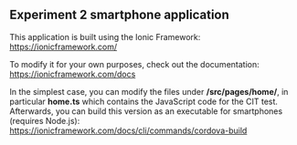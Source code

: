 ## Experiment 2 smartphone application

This application is built using the Ionic Framework: https://ionicframework.com/

To modify it for your own purposes, check out the documentation: https://ionicframework.com/docs

In the simplest case, you can modify the files under **/src/pages/home/**, in particular **home.ts** which contains the JavaScript code for the CIT test. Afterwards, you can build this version as an executable for smartphones (requires Node.js): https://ionicframework.com/docs/cli/commands/cordova-build
